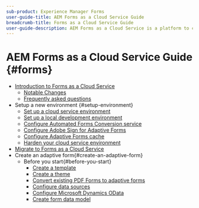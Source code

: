 ```yaml
---
sub-product: Experience Manager Forms 
user-guide-title: AEM Forms as a Cloud Service Guide
breadcrumb-title: Forms as a Cloud Service Guide
user-guide-description: AEM Forms as a Cloud Service is a platform to create, manage, publish enterprise-class forms and business processes.
---
```


# AEM Forms as a Cloud Service Guide {#forms}

+ [Introduction to Forms as a Cloud Service](overview.md)
  + [Notable Changes](forms-cloud-service-noteable-changes.md)
  + [Frequently asked questions](forms-cloud-service-faq.md)
+ Setup a new environment {#setup-environment}
  + [Set up a cloud service environment](setup-forms-cloud-service.md)
  + [Set up a local development environment](setup-local-development-environment.md)
  + [Configure Automated Forms Conversion service](https://docs.adobe.com/content/help/en/aem-forms-automated-conversion-service/using/configure-service.html)
  + [Configure Adobe Sign for Adaptive Forms](adobe-sign-integration-adaptive-forms.md)
  + [Configure Adaptive Forms cache](configure-adaptive-forms-cache.md)
  + [Harden your cloud service environment](harden-your-forms-as-a-cloud-service-environment.md)
+ [Migrate to Forms as a Cloud Service](migrate-to-forms-as-a-cloud-service.md)
+ Create an adaptive form{#create-an-adaptive-form}
  + Before you start{#before-you-start}
    + [Create a template](template-editor.md)
    + [Create a theme](themes.md)
    + [Convert existing PDF Forms to adaptive forms](https://experienceleague.adobe.com/docs/aem-forms-automated-conversion-service/using/convert-existing-forms-to-adaptive-forms.html?lang=en)
    + [Configure data sources](configure-data-sources.md)
    + [Configure Microsoft Dynamics OData](ms-dynamics-odata-configuration.md)
    + [Create form data model](create-form-data-models.md)

